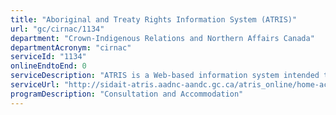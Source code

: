 ```yaml
---
title: "Aboriginal and Treaty Rights Information System (ATRIS)"
url: "gc/cirnac/1134"
department: "Crown-Indigenous Relations and Northern Affairs Canada"
departmentAcronym: "cirnac"
serviceId: "1134"
onlineEndtoEnd: 0
serviceDescription: "ATRIS is a Web-based information system intended to map out the location of Indigenous communities and display information pertaining to their potential or established Aboriginal or treaty rights. It is used for assessing consultation responsibilities in order to fulfill the legal Duty to Consult. It is free and available to the public. The information is structured with different layers to adapt to the users’ needs, whether they are CIRNAC employees, federal public servants, or members of the public."
serviceUrl: "http://sidait-atris.aadnc-aandc.gc.ca/atris_online/home-accueil.aspx?lang=en"
programDescription: "Consultation and Accommodation"
---
```

